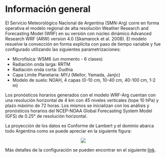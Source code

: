 # Información general

El Servicio Meteorológico Nacional de Argentina (SMN-Arg) corre en forma operativa el modelo regional de alta resolución Weather Research and Forecasting Model (WRF) en su versión con núcleo dinámico Advanced Research WRF (ARW) version 4.0 (Skamarock et al. 2008). El modelo resuelve la convección en forma explícita con paso de tiempo variable y fue configurado utilizando las siguientes parametrizaciones: <br />
- Microfísica: WSM6 (un momento - 6 clases)
- Radiación onda larga: RRTM
- Radiación onda corta: Dudhia
- Capa Límite Planetaria: MYJ (Mellor, Yamada, Janjic)
- Modelo de suelo: NOAH, 4 capas (0-10 cm, 10-40 cm, 40-100 cm, 1-2 m)

Los pronósticos horarios generados con el modelo WRF-Arg cuentan con una resolución horizontal de 4 km con 45 niveles verticales (tope 10 hPa) y plazo máximo de 72 horas. Los mismos se inicializan con los análisis y pronósticos horarios del NCEP-NOAA Global Forecasting System Model (GFS) de 0.25° de resolución horizontal.<br />

La proyección de los datos es Conforme de Lambert y el dominio abarca todo Argentina como se puede apreciar en la siguiente figura: <br />

<p align="center">
  <img src="https://github.com/odp-aws-smn/documentation_wrf_det/blob/master/figuras/dominioWRF4.png" />
</p>

Más detalles de la configuración se pueden encontrar en el siguiente [link](http://repositorio.smn.gob.ar/handle/20.500.12160/1402).
